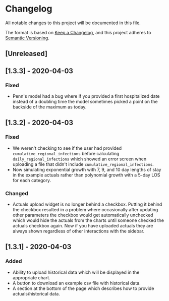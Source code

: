 # Changelog
All notable changes to this project will be documented in this file.

The format is based on [Keep a Changelog](https://keepachangelog.com/en/1.0.0/),
and this project adheres to [Semantic Versioning](https://semver.org/spec/v2.0.0.html).

## [Unreleased]


## [1.3.3] - 2020-04-03
### Fixed
- Penn's model had a bug where if you provided a first hospitalized date instead of a doubling time the model sometimes picked a point on the backside of the maximum as today.

## [1.3.2] - 2020-04-03
### Fixed
- We weren't checking to see if the user had provided `cumulative_regional_infections` before calculating `daily_regional_infections` which showed an error screen when uploading a file that didn't include `cumulative_regional_infections`.
- Now simulating exponential growth with 7, 9, and 10 day lengths of stay in the example actuals rather than polynomial growth with a 5-day LOS for each category.
### Changed
- Actuals upload widget is no longer behind a checkbox. Putting it behind the checkbox resulted in a problem where occasionally after updating other parameters the checkbox would get automatically unchecked which would hide the actuals from the charts until someone checked the actuals checkbox again. Now if you have uploaded actuals they are always shown regardless of other interactions with the sidebar.


## [1.3.1] - 2020-04-03
### Added
- Ability to upload historical data which will be displayed in the appropriate chart.
- A button to download an example csv file with historical data.
- A section at the bottom of the page which describes how to provide actuals/historical data.